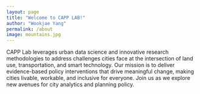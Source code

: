```yaml
---
layout: page
title: "Welcome to CAPP LAB!"
author: "Wookjae Yang"
permalink: /about
image: mountains.jpg
---
```


CAPP Lab leverages urban data science and innovative research methodologies to address challenges cities face at the intersection of land use, transportation, and smart technology. Our mission is to deliver evidence-based policy interventions that drive meaningful change, making cities livable, workable, and inclusive for everyone. Join us as we explore new avenues for city analytics and planning policy.
